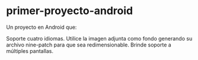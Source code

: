 # primer-proyecto-android
Un proyecto en Android que:

Soporte cuatro idiomas.
Utilice la imagen adjunta como fondo generando su archivo nine-patch para que sea redimensionable.
Brinde soporte a múltiples pantallas.
